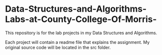 # Data-Structures-and-Algorithms-Labs-at-County-College-Of-Morris-
This repository is for the lab projects in my Data Structures and Algorithms. 

Each project will contain a readme file that explains the assignment. My original source code will be located in the src folder.
